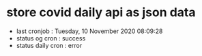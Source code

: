 # store covid daily api as json data

- last cronjob : Tuesday, 10 November 2020 08:09:28
- status og cron : success
- status daily cron : error
      
      